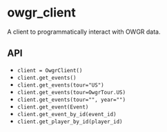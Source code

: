 # owgr_client

A client to programmatically interact with OWGR data.

## API

* `client = OwgrClient()`
* `client.get_events()`
* `client.get_events(tour="US")`
* `client.get_events(tour=OwgrTour.US)`
* `client.get_events(tour="", year="")`
* `client.get_event(Event)`
* `client.get_event_by_id(event_id)`
* `client.get_player_by_id(player_id)`

